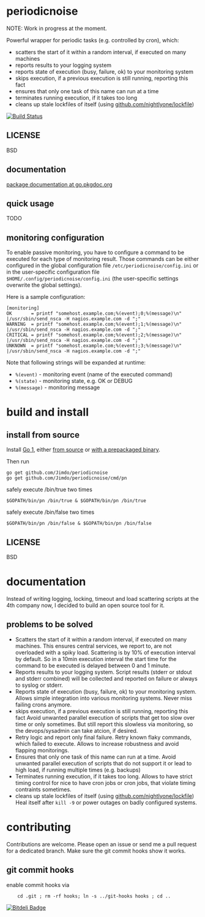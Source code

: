 periodicnoise
===========

NOTE: Work in progress at the moment.

Powerful wrapper for periodic tasks (e.g. controlled by cron), which:
 * scatters the start of it within a random interval, if executed on many machines
 * reports results to your logging system
 * reports state of execution (busy, failure, ok) to your monitoring system
 * skips execution, if a previous execution is still running, reporting this fact
 * ensures that only one task of this name can run at a time
 * terminates running execution, if it takes too long
 * cleans up stale lockfiles of itself (using [github.com/nightlyone/lockfile](https://github.com/nightlyone/lockfile))


[![Build Status][1]][2]

[1]: https://secure.travis-ci.org/Jimdo/periodicnoise.png
[2]: http://travis-ci.org/Jimdo/periodicnoise


LICENSE
-------
BSD

documentation
-------------
[package documentation at go.pkgdoc.org](http://go.pkgdoc.org/github.com/Jimdo/periodicnoise)


quick usage
-----------

TODO

monitoring configuration
------------------------

To enable passive monitoring, you have to configure a command to be executed for
each type of monitoring result. Those commands can be either configured in the
global configuration file `/etc/periodicnoise/config.ini` or in the
user-specific configuration file `$HOME/.config/periodicnoise/config.ini` (the
user-specific settings overwrite the global settings).

Here is a sample configuration:

```
[monitoring]
OK       = printf "somehost.example.com;%(event);0;%(message)\n" |/usr/sbin/send_nsca -H nagios.example.com -d ";"
WARNING  = printf "somehost.example.com;%(event);1;%(message)\n" |/usr/sbin/send_nsca -H nagios.example.com -d ";"
CRITICAL = printf "somehost.example.com;%(event);2;%(message)\n" |/usr/sbin/send_nsca -H nagios.example.com -d ";"
UNKNOWN  = printf "somehost.example.com;%(event);3;%(message)\n" |/usr/sbin/send_nsca -H nagios.example.com -d ";"
```

Note that following strings will be expanded at runtime:

* `%(event)` - monitoring event (name of the executed command)
* `%(state)` - monitoring state, e.g. OK or DEBUG
* `%(message)` - monitoring message

build and install
=================

install from source
-------------------

Install [Go 1][3], either [from source][4] or [with a prepackaged binary][5].

Then run

	go get github.com/Jimdo/periodicnoise
	go get github.com/Jimdo/periodicnoise/cmd/pn

safely execute /bin/true two times

	$GOPATH/bin/pn /bin/true & $GOPATH/bin/pn /bin/true

safely execute /bin/false two times

	$GOPATH/bin/pn /bin/false & $GOPATH/bin/pn /bin/false


[3]: http://golang.org
[4]: http://golang.org/doc/install/source
[5]: http://golang.org/doc/install

LICENSE
-------
BSD

documentation
=============

Instead of writing logging, locking, timeout and load scattering scripts at the 4th company now,
I decided to build an open source tool for it.

problems to be solved
---------------------
 * Scatters the start of it within a random interval, if executed on many machines.
   This ensures central services, we report to, are not overloaded with a spiky load.
   Scattering is by 10% of execution interval by default. So in a 10min execution interval
   the start time for the command to be executed is delayed between 0 and 1 minute.
 * Reports results to your logging system.
   Script results (stderr or stdout and stderr combined) will be collected and reported
   on failure or always to syslog or stderr.
 * Reports state of execution (busy, failure, ok) to your monitoring system.
   Allows simple integration into various monitoring systems. Never miss failing crons anymore.
 * skips execution, if a previous execution is still running, reporting this fact
   Avoid unwanted parallel execution of scripts that get too slow over time or only sometimes.
   But still report this slowless via monitoring, so the devops/sysadmin can take atcion, if desired.
 * Retry logic and report only final failure.
   Retry known flaky commands, which failed to execute. Allows to increase robustness and avoid flapping monitorings.
 * Ensures that only one task of this name can run at a time.
   Avoid unwanted parallel execution of scripts that do not support it or lead to high load, if running multiple times (e.g. backups)
 * Terminates running execution, if it takes too long.
   Allows to have strict timing control for nice to have cron jobs or cron jobs, that violate timing contraints sometimes.
 * cleans up stale lockfiles of itself (using [github.com/nightlyone/lockfile](https://github.com/nightlyone/lockfile))
   Heal itself after `kill -9` or power outages on badly configured systems.

contributing
============

Contributions are welcome. Please open an issue or send me a pull request for a dedicated branch.
Make sure the git commit hooks show it works.

git commit hooks
-----------------------
enable commit hooks via

        cd .git ; rm -rf hooks; ln -s ../git-hooks hooks ; cd ..



[![Bitdeli Badge](https://d2weczhvl823v0.cloudfront.net/Jimdo/periodicnoise/trend.png)](https://bitdeli.com/free "Bitdeli Badge")

